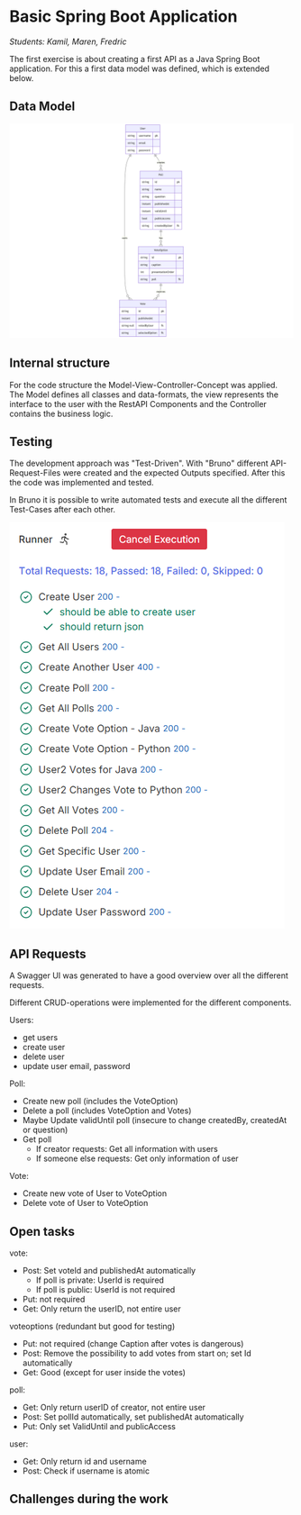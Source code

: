 # Basic Spring Boot Application

*Students: Kamil, Maren, Fredric*

The first exercise is about creating a first API as a Java Spring Boot application.
For this a first data model was defined, which is extended below.

## Data Model

![Class Diagram](./img/poll_diagram_class.png)


## Internal structure

For the code structure the Model-View-Controller-Concept was applied. 
The Model defines all classes and data-formats, the view represents the interface to the user with the RestAPI Components and the Controller contains the business logic.

## Testing

The development approach was "Test-Driven". With "Bruno" different API-Request-Files were created and the expected Outputs specified.
After this the code was implemented and tested.

In Bruno it is possible to write automated tests and execute all the different Test-Cases after each other.

![img.png](img/bruno_testing.png)


## API Requests

A Swagger UI was generated to have a good overview over all the different requests.

Different CRUD-operations were implemented for the different components.


Users:
- get users
- create user
- delete user
- update user email, password

Poll:
- Create new poll (includes the VoteOption)
- Delete a poll (includes VoteOption and Votes)
- Maybe Update validUntil poll (insecure to change createdBy, createdAt or question)
- Get poll
    - If creator requests: Get all information with users
    - If someone else requests: Get only information of user

Vote:
- Create new vote of User to VoteOption
- Delete vote of User to VoteOption


## Open tasks
vote:
- Post: Set voteId and publishedAt automatically
    - If poll is private: UserId is required
    - If poll is public: UserId is not required
- Put: not required
- Get: Only return the userID, not entire user

voteoptions (redundant but good for testing)
- Put: not required (change Caption after votes is dangerous)
- Post: Remove the possibility to add votes from start on; set Id automatically
- Get: Good (except for user inside the votes)

poll:
- Get: Only return userID of creator, not entire user
- Post: Set pollId automatically, set publishedAt automatically
- Put: Only set ValidUntil and publicAccess

user:
- Get: Only return id and username
- Post: Check if username is atomic

## Challenges during the work
